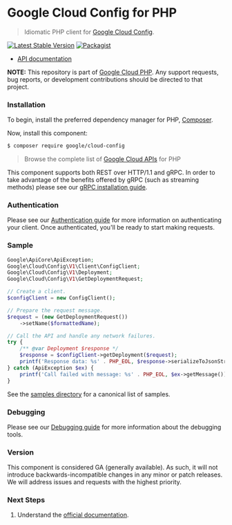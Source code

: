 # Google Cloud Config for PHP

> Idiomatic PHP client for [Google Cloud Config](https://cloud.google.com/infrastructure-manager).

[![Latest Stable Version](https://poser.pugx.org/google/cloud-config/v/stable)](https://packagist.org/packages/google/cloud-config) [![Packagist](https://img.shields.io/packagist/dm/google/cloud-config.svg)](https://packagist.org/packages/google/cloud-config)

* [API documentation](https://cloud.google.com/php/docs/reference/cloud-config/latest)

**NOTE:** This repository is part of [Google Cloud PHP](https://github.com/googleapis/google-cloud-php). Any
support requests, bug reports, or development contributions should be directed to
that project.

### Installation

To begin, install the preferred dependency manager for PHP, [Composer](https://getcomposer.org/).

Now, install this component:

```sh
$ composer require google/cloud-config
```

> Browse the complete list of [Google Cloud APIs](https://cloud.google.com/php/docs/reference)
> for PHP

This component supports both REST over HTTP/1.1 and gRPC. In order to take advantage of the benefits
offered by gRPC (such as streaming methods) please see our
[gRPC installation guide](https://cloud.google.com/php/grpc).

### Authentication

Please see our [Authentication guide](https://github.com/googleapis/google-cloud-php/blob/main/AUTHENTICATION.md) for more information
on authenticating your client. Once authenticated, you'll be ready to start making requests.

### Sample

```php
Google\ApiCore\ApiException;
Google\Cloud\Config\V1\Client\ConfigClient;
Google\Cloud\Config\V1\Deployment;
Google\Cloud\Config\V1\GetDeploymentRequest;

// Create a client.
$configClient = new ConfigClient();

// Prepare the request message.
$request = (new GetDeploymentRequest())
    ->setName($formattedName);

// Call the API and handle any network failures.
try {
    /** @var Deployment $response */
    $response = $configClient->getDeployment($request);
    printf('Response data: %s' . PHP_EOL, $response->serializeToJsonString());
} catch (ApiException $ex) {
    printf('Call failed with message: %s' . PHP_EOL, $ex->getMessage());
}
```

See the [samples directory](https://github.com/googleapis/google-cloud-php-config/tree/main/samples) for a canonical list of samples.

### Debugging

Please see our [Debugging guide](https://github.com/googleapis/google-cloud-php/blob/main/DEBUG.md)
for more information about the debugging tools.

### Version

This component is considered GA (generally available). As such, it will not introduce backwards-incompatible changes in
any minor or patch releases. We will address issues and requests with the highest priority.

### Next Steps

1. Understand the [official documentation](https://cloud.google.com/infrastructure-manager/docs/overview).
